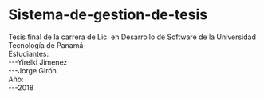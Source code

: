 # Sistema-de-gestion-de-tesis<br>
Tesis final de la carrera de Lic. en Desarrollo de Software de la Universidad Tecnología de Panamá<br>
Estudiantes:<br>
---Yirelki Jimenez<br>
---Jorge Girón<br>
Año:<br>
---2018
